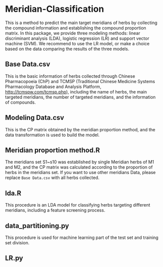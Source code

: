 # Meridian-Classification
This is a method to predict the main target meridians of herbs by collecting the compound information and establishing the compound proportion matrix. In this package, we provide three modeling methods:  linear discriminant analysis (LDA),  logistic regression (LR) and support vector machine (SVM). We recommend to use the LR model, or make a choice based on the data comparing the results of the three models.
## Base Data.csv
This is the basic information of herbs collected through Chinese Pharmacopoeia (ChP) and TCMSP (Traditional Chinese Medicine Systems Pharmacology Database and Analysis Platform, http://tcmspw.com/tcmsp.php), including the name of herbs, the main targeted meridians, the number of targeted meridians, and the information of compounds.
## Modeling Data.csv
This is the CP matrix obtained by the meridian proportion method, and the data transformation is used to build the model.
## Meridian proportion method.R
The meridians set S1~s10 was established by single Meridian herbs of M1 and M2, and the CP matrix was calculated according to the proportion of herbs in the meridians set. If you want to use other meridians Data, please replace `Base Data.csv` with all herbs collected.
## lda.R
This procedure is an LDA model for classifying herbs targeting different meridians, including a feature screening process.
## data_partitioning.py
This procedure is used for machine learning part of the test set and training set division.
## LR.py

